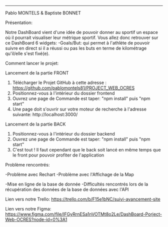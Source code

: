 
---------------------------------------------------------------------------------------------------------------------------------------------------------------------------------------------------------------------------------------------------------------------------------------------------
Pablo MONTELS & Baptiste BONNET

Présentation:

Notre DashBoard vient d'une idée de pouvoir donner au sportif un espace où il pourrait visualiser leur métrique sportif.
Vous allez donc retrouver sur ce DashBoard 6 widgets:
-Goals/But: qui permet à l'athlète de pouvoir suivre en direct si il a réussi ou pas les buts en terme de kilométrage qu'il/elle s'est fixé(e).

Comment lancer le projet: 

Lancement de la partie FRONT

1. Télécharger le Projet GitHub à cette adresse : https://github.com/pablomontels81/PROJECT_WEB_OCRES
2. Positionnez-vous à l'intérieur du dossier frontend
3. Ouvrez une page de Commande est taper: "npm install" puis "npm start"
4. Une page doit s'ouvrir sur votre moteur de recherche à l'adresse suivante: http://localhost:3000/

 Lancement de la partie BACK
1. Positionnez-vous à l'intérieur du dossier backend
2. Ouvrez une page de Commande est taper: "npm install" puis "npm start"
3. C'est tout ! Il faut cependant que le back soit lancé en même temps que le front pour pouvoir profiter de l'application

Problème rencontrés:

-Problème avec Rechart
-Problème avec l'Affichage de la Map

-Mise en ligne de la base de donnée
-Difficultés rencontrés lors de la récupération des données de la base de données avec l'API

Lien vers notre Trello:
https://trello.com/b/F15e1bNC/suivi-avancement-site

Lien vers notre Figma: 
https://www.figma.com/file/IFGyRrnESa1nVOTMt8o2Le/DashBoard-Porject-Web-OCRES?node-id=0%3A1
